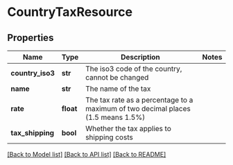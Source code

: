 # CountryTaxResource

## Properties
Name | Type | Description | Notes
------------ | ------------- | ------------- | -------------
**country_iso3** | **str** | The iso3 code of the country, cannot be changed | 
**name** | **str** | The name of the tax | 
**rate** | **float** | The tax rate as a percentage to a maximum of two decimal places (1.5 means 1.5%) | 
**tax_shipping** | **bool** | Whether the tax applies to shipping costs | 

[[Back to Model list]](../README.md#documentation-for-models) [[Back to API list]](../README.md#documentation-for-api-endpoints) [[Back to README]](../README.md)


